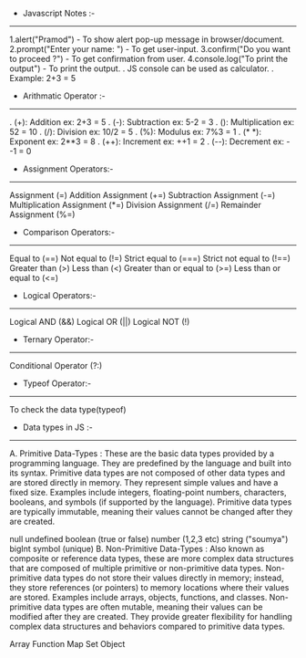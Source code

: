 * Javascript Notes :-
-------------------

1.alert("Pramod") - To show alert pop-up message in browser/document.
2.prompt("Enter your name: ") - To get user-input.
3.confirm("Do you want to proceed ?") - To get confirmation from user.
4.console.log("To print the output") - To print the output.
. JS console can be used as calculator.
. Example: 2+3 = 5

* Arithmatic Operator :-
------------------------

. (+): Addition ex: 2+3 = 5
. (-): Subtraction ex: 5-2 = 3
. (): Multiplication ex: 52 = 10
. (/): Division ex: 10/2 = 5
. (%): Modulus ex: 7%3 = 1
. (* *): Exponent ex: 2**3 = 8
. (++): Increment ex: ++1 = 2
. (--): Decrement ex: --1 = 0

* Assignment Operators:-
-------------------------
Assignment (=)
Addition Assignment (+=)
Subtraction Assignment (-=)
Multiplication Assignment (*=)
Division Assignment (/=)
Remainder Assignment (%=)

* Comparison Operators:-
------------------------
Equal to (==)
Not equal to (!=)
Strict equal to (===)
Strict not equal to (!==)
Greater than (>)
Less than (<)
Greater than or equal to (>=)
Less than or equal to (<=)

* Logical Operators:-
---------------------

Logical AND (&&)
Logical OR (||)
Logical NOT (!)

* Ternary Operator:-
---------------------

Conditional Operator (?:)

* Typeof Operator:-
-------------------

To check the data type(typeof)

* Data types in JS :-
----------------------

A. Primitive Data-Types : These are the basic data types provided by a programming language. They are predefined by the language and built into its syntax. Primitive data types are not composed of other data types and are stored directly in memory. They represent simple values and have a fixed size. Examples include integers, floating-point numbers, characters, booleans, and symbols (if supported by the language). Primitive data types are typically immutable, meaning their values cannot be changed after they are created.

null
undefined
boolean (true or false)
number (1,2,3 etc)
string ("soumya")
bigInt
symbol (unique)
B. Non-Primitive Data-Types : Also known as composite or reference data types, these are more complex data structures that are composed of multiple primitive or non-primitive data types. Non-primitive data types do not store their values directly in memory; instead, they store references (or pointers) to memory locations where their values are stored. Examples include arrays, objects, functions, and classes. Non-primitive data types are often mutable, meaning their values can be modified after they are created. They provide greater flexibility for handling complex data structures and behaviors compared to primitive data types.

Array
Function
Map
Set
Object
